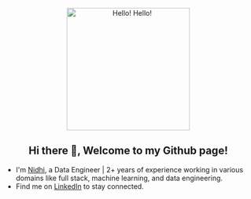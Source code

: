 
<p align="center"><img src="https://rlv.zcache.com/hello_hi_hello_greetings_classic_round_sticker-r28c87e028ad34a2da3beffdc8d1f026e_0ugmp_8byvr_540.jpg" width="250px" alt="Hello! Hello!"></p>

<h2 align="center">Hi there 👋, Welcome to my Github page!</h2>
<ul>
  <li>I'm <a href = "https://nidh-hub.github.io/nidhic/">Nidhi</a>, a Data Engineer | 2+ years of experience working in various domains like full stack, machine learning, and data engineering.</li>

  <li>Find me on <a href="https://www.linkedin.com/in/nidhi-chakravarthy/">LinkedIn</a> to stay connected.</li>

